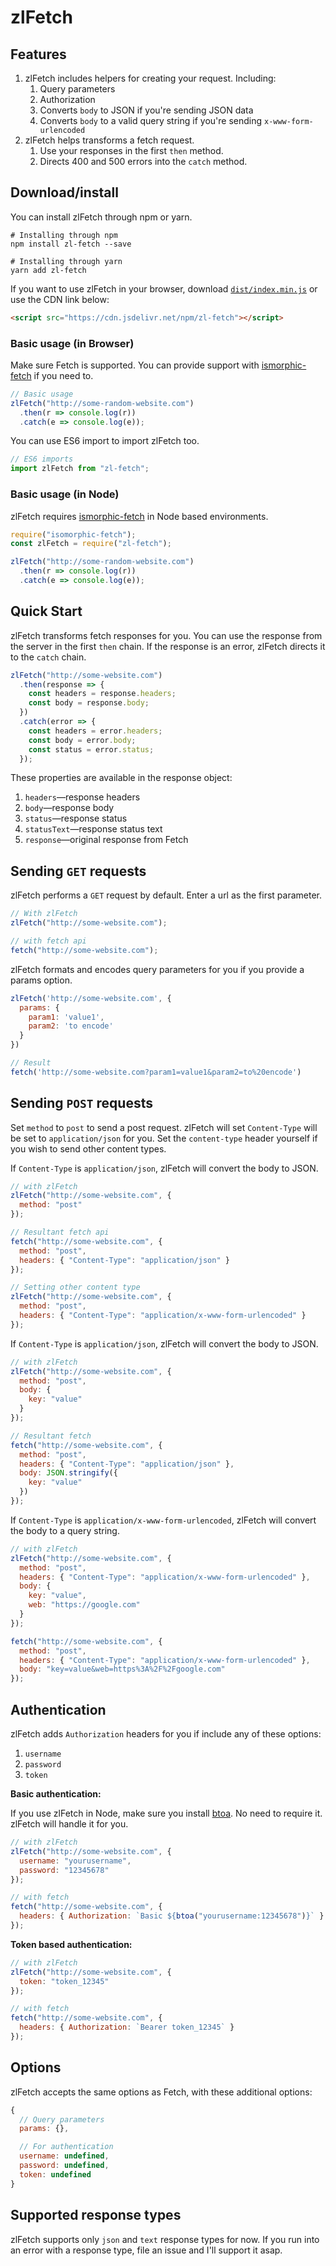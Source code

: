# zlFetch

<!-- [![](https://data.jsdelivr.com/v1/package/npm/zl-fetch/badge)](https://www.jsdelivr.com/package/npm/zl-fetch) -->

## Features

1.  zlFetch includes helpers for creating your request. Including:
    1.  Query parameters
    2.  Authorization
    3.  Converts `body` to JSON if you're sending JSON data
    4.  Converts `body` to a valid query string if you're sending `x-www-form-urlencoded`
2.  zlFetch helps transforms a fetch request.
    1.  Use your responses in the first `then` method.
    2.  Directs 400 and 500 errors into the `catch` method.

## Download/install

You can install zlFetch through npm or yarn.

```
# Installing through npm
npm install zl-fetch --save

# Installing through yarn
yarn add zl-fetch
```

If you want to use zlFetch in your browser, download [`dist/index.min.js`](https://www.jsdelivr.com/package/npm/zl-fetch) or use the CDN link below:

```html
<script src="https://cdn.jsdelivr.net/npm/zl-fetch"></script>
```

### Basic usage (in Browser)

Make sure Fetch is supported. You can provide support with [ismorphic-fetch](https://github.com/matthew-andrews/isomorphic-fetch) if you need to.

```js
// Basic usage
zlFetch("http://some-random-website.com")
  .then(r => console.log(r))
  .catch(e => console.log(e));
```

You can use ES6 import to import zlFetch too.

```js
// ES6 imports
import zlFetch from "zl-fetch";
```

### Basic usage (in Node)

zlFetch requires [ismorphic-fetch](https://github.com/matthew-andrews/isomorphic-fetch) in Node based environments.

```js
require("isomorphic-fetch");
const zlFetch = require("zl-fetch");

zlFetch("http://some-random-website.com")
  .then(r => console.log(r))
  .catch(e => console.log(e));
```

## Quick Start

zlFetch transforms fetch responses for you. You can use the response from the server in the first `then` chain. If the response is an error, zlFetch directs it to the `catch` chain.

```js
zlFetch("http://some-website.com")
  .then(response => {
    const headers = response.headers;
    const body = response.body;
  })
  .catch(error => {
    const headers = error.headers;
    const body = error.body;
    const status = error.status;
  });
```

These properties are available in the response object:

1.  `headers`—response headers
2.  `body`—response body
3.  `status`—response status
4.  `statusText`—response status text
5.  `response`—original response from Fetch

## Sending `GET` requests

zlFetch performs a `GET` request by default. Enter a url as the first parameter.

```js
// With zlFetch
zlFetch("http://some-website.com");

// with fetch api
fetch("http://some-website.com");
```

zlFetch formats and encodes query parameters for you if you provide a params option.

```js
zlFetch('http://some-website.com', {
  params: {
    param1: 'value1',
    param2: 'to encode'
  }
})

// Result
fetch('http://some-website.com?param1=value1&param2=to%20encode')
```

## Sending `POST` requests

Set `method` to `post` to send a post request. zlFetch will set `Content-Type` will be set to `application/json` for you. Set the `content-type` header yourself if you wish to send other content types.

If `Content-Type` is `application/json`, zlFetch will convert the body to JSON.

```js
// with zlFetch
zlFetch("http://some-website.com", {
  method: "post"
});

// Resultant fetch api
fetch("http://some-website.com", {
  method: "post",
  headers: { "Content-Type": "application/json" }
});

// Setting other content type
zlFetch("http://some-website.com", {
  method: "post",
  headers: { "Content-Type": "application/x-www-form-urlencoded" }
});
```

If `Content-Type` is `application/json`, zlFetch will convert the body to JSON.

```js
// with zlFetch
zlFetch("http://some-website.com", {
  method: "post",
  body: {
    key: "value"
  }
});

// Resultant fetch
fetch("http://some-website.com", {
  method: "post",
  headers: { "Content-Type": "application/json" },
  body: JSON.stringify({
    key: "value"
  })
});
```

If `Content-Type` is `application/x-www-form-urlencoded`, zlFetch will convert the body to a query string.

```js
// with zlFetch
zlFetch("http://some-website.com", {
  method: "post",
  headers: { "Content-Type": "application/x-www-form-urlencoded" },
  body: {
    key: "value",
    web: "https://google.com"
  }
});

fetch("http://some-website.com", {
  method: "post",
  headers: { "Content-Type": "application/x-www-form-urlencoded" },
  body: "key=value&web=https%3A%2F%2Fgoogle.com"
});
```

## Authentication

zlFetch adds `Authorization` headers for you if include any of these options:

1.  `username`
2.  `password`
3.  `token`

**Basic authentication:**

If you use zlFetch in Node, make sure you install [btoa](https://www.npmjs.com/package/btoa). No need to require it. zlFetch will handle it for you.

```js
// with zlFetch
zlFetch("http://some-website.com", {
  username: "yourusername",
  password: "12345678"
});

// with fetch
fetch("http://some-website.com", {
  headers: { Authorization: `Basic ${btoa("yourusername:12345678")}` }
});
```

**Token based authentication:**

```js
// with zlFetch
zlFetch("http://some-website.com", {
  token: "token_12345"
});

// with fetch
fetch("http://some-website.com", {
  headers: { Authorization: `Bearer token_12345` }
});
```

## Options

zlFetch accepts the same options as Fetch, with these additional options:

```js
{
  // Query parameters
  params: {},

  // For authentication
  username: undefined,
  password: undefined,
  token: undefined
}
```

## Supported response types

zlFetch supports only `json` and `text` response types for now. If you run into an error with a response type, file an issue and I'll support it asap.
